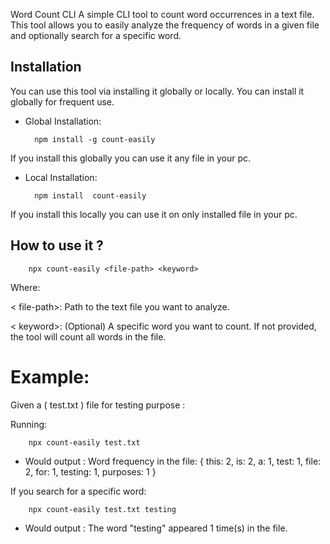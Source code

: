 Word Count CLI
A simple CLI tool to count word occurrences in a text file. This tool allows you to easily analyze the frequency of words in a given file and optionally search for a specific word.

## Installation
You can use this tool via installing it globally or locally.
You can install it globally for frequent use.

- Global Installation:

        npm install -g count-easily 

If you install this globally you can use it any file in your pc.

- Local Installation:

        npm install  count-easily

If you install this locally you can use it on only installed file in your pc.

## How to use it ?

        npx count-easily <file-path> <keyword>

Where:

< file-path>: Path to the text file you want to analyze.

< keyword>: (Optional) A specific word you want to count. If not provided, the tool will count all words in the file.




# Example:

Given a ( test.txt ) file for testing purpose : 


Running:

        npx count-easily test.txt

- Would output :
Word frequency in the file: { this: 2, is: 2, a: 1, test: 1, file: 2, for: 1, testing: 1, purposes: 1 }


 If you search for a specific word:

        npx count-easily test.txt testing

- Would output :
The word "testing" appeared 1 time(s) in the file.



